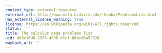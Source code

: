 ```yaml
---
content_type: external-resource
external_url: http://www.math.ucdavis.edu/~kouba/ProblemsList.html
has_external_license_warning: true
license: https://en.wikipedia.org/wiki/All_rights_reserved
status: ''
title: The calculus page problems list
uid: d83e16d6-2973-4806-b1ef-864ed6a52528
wayback_url: ''
---
```

